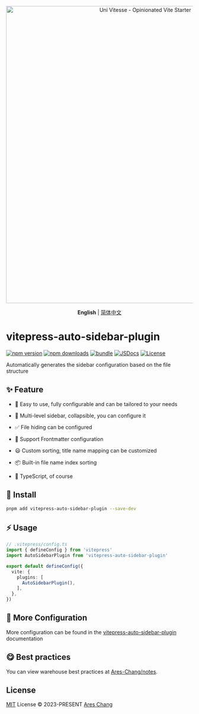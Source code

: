 <p align='center'>
  <img src='https://github.com/Ares-Chang/vitepress-auto-sidebar-plugin/assets/36911513/1113f4d7-d674-4f41-aefa-1970afc26a8e' alt='Uni Vitesse - Opinionated Vite Starter Template' width='800'/>
</p>

<p align='center'>
  <b>English</b> | <a href="https://github.com/Ares-Chang/vitepress-auto-sidebar-plugin/blob/master/README.zh-CN.md">简体中文</a>
</p>

# vitepress-auto-sidebar-plugin

[![npm version][npm-version-src]][npm-version-href]
[![npm downloads][npm-downloads-src]][npm-downloads-href]
[![bundle][bundle-src]][bundle-href]
[![JSDocs][jsdocs-src]][jsdocs-href]
[![License][license-src]][license-href]

Automatically generates the sidebar configuration based on the file structure

## ✨ Feature

- 🎨 Easy to use, fully configurable and can be tailored to your needs

- 📑 Multi-level sidebar, collapsible, you can configure it

- ✅ File hiding can be configured

- 🤖 Support Frontmatter configuration

- 😃 Custom sorting, title name mapping can be customized

- 📦 Built-in file name index sorting

- 🦾 TypeScript, of course

## 🚀 Install

```bash
pnpm add vitepress-auto-sidebar-plugin --save-dev
```

## ⚡️ Usage

```ts
// .vitepress/config.ts
import { defineConfig } from 'vitepress'
import AutoSidebarPlugin from 'vitepress-auto-sidebar-plugin'

export default defineConfig({
  vite: {
    plugins: [
      AutoSidebarPlugin(),
    ],
  },
})
```

## 🌟 More Configuration

More configuration can be found in the [vitepress-auto-sidebar-plugin](https://vitepress-auto-sidebar-plugin.netlify.app/) documentation

## 😋 Best practices

You can view warehouse best practices at [Ares-Chang/notes](https://github.com/Ares-Chang/notes).

## License

[MIT](./LICENSE) License © 2023-PRESENT [Ares Chang](https://github.com/Ares-Chang)

<!-- Badges -->

[npm-version-src]: https://img.shields.io/npm/v/vitepress-auto-sidebar-plugin?style=flat&colorA=080f12&colorB=1fa669
[npm-version-href]: https://npmjs.com/package/vitepress-auto-sidebar-plugin
[npm-downloads-src]: https://img.shields.io/npm/dm/vitepress-auto-sidebar-plugin?style=flat&colorA=080f12&colorB=1fa669
[npm-downloads-href]: https://npmjs.com/package/vitepress-auto-sidebar-plugin
[bundle-src]: https://img.shields.io/bundlephobia/minzip/vitepress-auto-sidebar-plugin?style=flat&colorA=080f12&colorB=1fa669&label=minzip
[bundle-href]: https://bundlephobia.com/result?p=vitepress-auto-sidebar-plugin
[license-src]: https://img.shields.io/github/license/Ares-Chang/vitepress-auto-sidebar-plugin.svg?style=flat&colorA=080f12&colorB=1fa669
[license-href]: https://github.com/Ares-Chang/vitepress-auto-sidebar-plugin/blob/master/LICENSE
[jsdocs-src]: https://img.shields.io/badge/jsdocs-reference-080f12?style=flat&colorA=080f12&colorB=1fa669
[jsdocs-href]: https://www.jsdocs.io/package/vitepress-auto-sidebar-plugin
